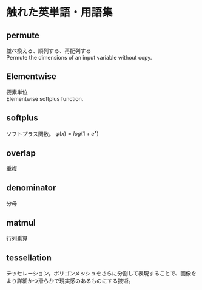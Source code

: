 # 触れた英単語・用語集

## permute
並べ換える、順列する、再配列する  
Permute the dimensions of an input variable without copy.


## Elementwise
要素単位  
Elementwise softplus function.


## softplus
ソフトプラス関数。
$\varphi (x) = log(1+e^x)$


## overlap
重複


## denominator
分母  


## matmul
行列乗算  


## tessellation
テッセレーション。ポリゴンメッシュをさらに分割して表現することで、画像をより詳細かつ滑らかで現実感のあるものにする技術。

